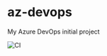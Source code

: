 # az-devops
My Azure DevOps initial project

![CI](https://github.com/Pet-slack/az-devops/workflows/CI/badge.svg?branch=main)
